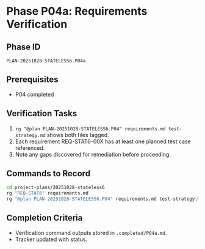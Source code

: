 # Phase P04a: Requirements Verification

## Phase ID
`PLAN-20251028-STATELESS6.P04a`

## Prerequisites
- P04 completed

## Verification Tasks
1. `rg "@plan PLAN-20251028-STATELESS6.P04" requirements.md test-strategy.md` shows both files tagged.
2. Each requirement REQ-STAT6-00X has at least one planned test case referenced.
3. Note any gaps discovered for remediation before proceeding.

## Commands to Record
```bash
cd project-plans/20251028-stateless6
rg "REQ-STAT6" requirements.md
rg "@plan PLAN-20251028-STATELESS6.P04" requirements.md test-strategy.md
```

## Completion Criteria
- Verification command outputs stored in `.completed/P04a.md`.
- Tracker updated with status.

